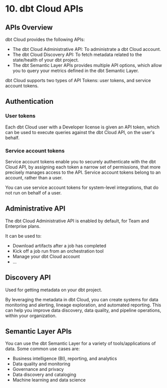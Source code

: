 # 10. dbt Cloud APIs
## APIs Overview
dbt Cloud provides the following APIs:
- The dbt Cloud Administrative API: To administrate a dbt Cloud account.
- The dbt Cloud Discovery API: To fetch metadata related to the state/health of your dbt project.
- The dbt Semantic Layer APIs provides multiple API options, which allow you to query your metrics defined in the dbt Semantic Layer.

dbt Cloud supports two types of API Tokens: user tokens, and service account tokens. 

## Authentication
### User tokens
Each dbt Cloud user with a Developer license is given an API token, which can be used to execute queries against the dbt Cloud API, on the user's behalf.

### Service account tokens
Service account tokens enable you to securely authenticate with the dbt Cloud API, by assigning each token a narrow set of permissions, that more precisely manages access to the API. Service account tokens belong to an account, rather than a user.

You can use service account tokens for system-level integrations, that do not run on behalf of a user. 

## Administrative API
The dbt Cloud Administrative API is enabled by default, for Team and Enterprise plans. 

It can be used to:
- Download artifacts after a job has completed
- Kick off a job run from an orchestration tool
- Manage your dbt Cloud account
- ...

## Discovery API
Used for getting metadata on your dbt project. 

By leveraging the metadata in dbt Cloud, you can create systems for data monitoring and alerting, lineage exploration, and automated reporting. This can help you improve data discovery, data quality, and pipeline operations, within your organization.

## Semantic Layer APIs
You can use the dbt Semantic Layer for a variety of tools/applications of data. Some common use cases are:
- Business intelligence (BI), reporting, and analytics
- Data quality and monitoring
- Governance and privacy
- Data discovery and cataloging
- Machine learning and data science
